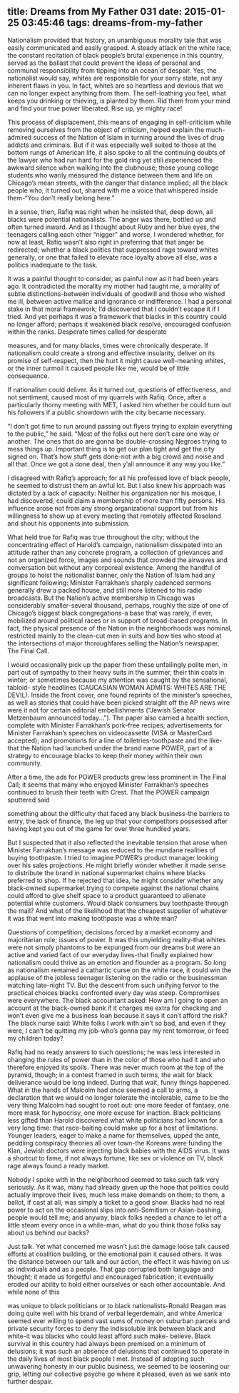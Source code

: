 title: Dreams from My Father 031
date: 2015-01-25 03:45:46
tags: dreams-from-my-father
---

Nationalism provided that history, an unambiguous morality tale that was easily communicated and easily grasped. A steady attack on the white race, the constant recitation of black people’s brutal experience in this country, served as the ballast that could prevent the ideas of personal and communal responsibility from tipping into an ocean of despair. Yes, the nationalist would say, whites are responsible for your sorry state, not any inherent flaws in you. In fact, whites are so heartless and devious that we can no longer expect anything from them. The self-loathing you feel, what keeps you drinking or thieving, is planted by them. Rid them from your mind and find your true power liberated. Rise up, ye mighty race!

This process of displacement, this means of engaging in self-criticism while removing ourselves from the object of criticism, helped explain the much-admired success of the Nation of Islam in turning around the lives of drug addicts and criminals. But if it was especially well suited to those at the bottom rungs of American life, it also spoke to all the continuing doubts of the lawyer who had run hard for the gold ring yet still experienced the awkward silence when walking into the clubhouse; those young college students who warily measured the distance between them and life on Chicago’s mean streets, with the danger that distance implied; all the black people who, it turned out, shared with me a voice that whispered inside them-“You don’t really belong here.”

In a sense, then, Rafiq was right when he insisted that, deep down, all blacks were potential nationalists. The anger was there, bottled up and often turned inward. And as I thought about Ruby and her blue eyes, the teenagers calling each other “nigger” and worse, I wondered whether, for now at least, Rafiq wasn’t also right in preferring that that anger be redirected; whether a black politics that suppressed rage toward whites generally, or one that failed to elevate race loyalty above all else, was a politics inadequate to the task.

It was a painful thought to consider, as painful now as it had been years ago. It contradicted the morality my mother had taught me, a morality of subtle distinctions-between individuals of goodwill and those who wished me ill, between active malice and ignorance or indifference. I had a personal stake in that moral framework; I’d discovered that I couldn’t escape it if I tried. And yet perhaps it was a framework that blacks in this country could no longer afford; perhaps it weakened black resolve, encouraged confusion within the ranks. Desperate times called for desperate

measures, and for many blacks, times were chronically desperate. If nationalism could create a strong and effective insularity, deliver on its promise of self-respect, then the hurt it might cause well-meaning whites, or the inner turmoil it caused people like me, would be of little consequence.

If nationalism could deliver. As it turned out, questions of effectiveness, and not sentiment, caused most of my quarrels with Rafiq. Once, after a particularly thorny meeting with MET, I asked him whether he could turn out his followers if a public showdown with the city became necessary.

“I don’t got time to run around passing out flyers trying to explain everything to the public,” he said. “Most of the folks out here don’t care one way or another. The ones that do are gonna be double-crossing Negroes trying to mess things up. Important thing is to get our plan tight and get the city signed on. That’s how stuff gets done-not with a big crowd and noise and all that. Once we got a done deal, then y’all announce it any way you like.”

I disagreed with Rafiq’s approach; for all his professed love of black people, he seemed to distrust them an awful lot. But I also knew his approach was dictated by a lack of capacity: Neither his organization nor his mosque, I had discovered, could claim a membership of more than fifty persons. His influence arose not from any strong organizational support but from his willingness to show up at every meeting that remotely affected Roseland and shout his opponents into submission.

What held true for Rafiq was true throughout the city; without the concentrating effect of Harold’s campaign, nationalism dissipated into an attitude rather than any concrete program, a collection of grievances and not an organized force, images and sounds that crowded the airwaves and conversation but without any corporeal existence. Among the handful of groups to hoist the nationalist banner, only the Nation of Islam had any significant following: Minister Farrakhan’s sharply cadenced sermons generally drew a packed house, and still more listened to his radio broadcasts. But the Nation’s active membership in Chicago was considerably smaller-several thousand, perhaps, roughly the size of one of Chicago’s biggest black congregations-a base that was rarely, if ever, mobilized around political races or in support of broad-based programs. In fact, the physical presence of the Nation in the neighborhoods was nominal, restricted mainly to the clean-cut men in suits and bow ties who stood at the intersections of major thoroughfares selling the Nation’s newspaper, The Final Call.

I would occasionally pick up the paper from these unfailingly polite men, in part out of sympathy to their heavy suits in the summer, their thin coats in winter; or sometimes because my attention was caught by the sensational, tabloid- style headlines (CAUCASIAN WOMAN ADMITS: WHITES ARE THE DEVIL). Inside the front cover, one found reprints of the minister’s speeches, as well as stories that could have been picked straight off the AP news wire were it not for certain editorial embellishments (“Jewish Senator Metzenbaum announced today...”). The paper also carried a health section, complete with Minister Farrakhan’s pork-free recipes; advertisements for Minister Farrakhan’s speeches on videocassette (VISA or MasterCard accepted); and promotions for a line of toiletries-toothpaste and the like-that the Nation had launched under the brand name POWER, part of a strategy to encourage blacks to keep their money within their own community.

After a time, the ads for POWER products grew less prominent in The Final Call; it seems that many who enjoyed Minister Farrakhan’s speeches continued to brush their teeth with Crest. That the POWER campaign sputtered said

something about the difficulty that faced any black business-the barriers to entry, the lack of finance, the leg up that your competitors possessed after having kept you out of the game for over three hundred years.

But I suspected that it also reflected the inevitable tension that arose when Minister Farrakhan’s message was reduced to the mundane realities of buying toothpaste. I tried to imagine POWER’s product manager looking over his sales projections. He might briefly wonder whether it made sense to distribute the brand in national supermarket chains where blacks preferred to shop. If he rejected that idea, he might consider whether any black-owned supermarket trying to compete against the national chains could afford to give shelf space to a product guaranteed to alienate potential white customers. Would black consumers buy toothpaste through the mail? And what of the likelihood that the cheapest supplier of whatever it was that went into making toothpaste was a white man?

Questions of competition, decisions forced by a market economy and majoritarian rule; issues of power. It was this unyielding reality-that whites were not simply phantoms to be expunged from our dreams but were an active and varied fact of our everyday lives-that finally explained how nationalism could thrive as an emotion and flounder as a program. So long as nationalism remained a cathartic curse on the white race, it could win the applause of the jobless teenager listening on the radio or the businessman watching late-night TV. But the descent from such unifying fervor to the practical choices blacks confronted every day was steep. Compromises were everywhere. The black accountant asked: How am I going to open an account at the black-owned bank if it charges me extra for checking and won’t even give me a business loan because it says it can’t afford the risk? The black nurse said: White folks I work with ain’t so bad, and even if they were, I can’t be quitting my job-who’s gonna pay my rent tomorrow, or feed my children today?

Rafiq had no ready answers to such questions; he was less interested in changing the rules of power than in the color of those who had it and who therefore enjoyed its spoils. There was never much room at the top of the pyramid, though; in a contest framed in such terms, the wait for black deliverance would be long indeed. During that wait, funny things happened. What in the hands of Malcolm had once seemed a call to arms, a declaration that we would no longer tolerate the intolerable, came to be the very thing Malcolm had sought to root out: one more feeder of fantasy, one more mask for hypocrisy, one more excuse for inaction. Black politicians less gifted than Harold discovered what white politicians had known for a very long time: that race-baiting could make up for a host of limitations. Younger leaders, eager to make a name for themselves, upped the ante, peddling conspiracy theories all over town-the Koreans were funding the Klan, Jewish doctors were injecting black babies with the AIDS virus. It was a shortcut to fame, if not always fortune; like sex or violence on TV, black rage always found a ready market.

Nobody I spoke with in the neighborhood seemed to take such talk very seriously. As it was, many had already given up the hope that politics could actually improve their lives, much less make demands on them; to them, a ballot, if cast at all, was simply a ticket to a good show. Blacks had no real power to act on the occasional slips into anti-Semitism or Asian-bashing, people would tell me; and anyway, black folks needed a chance to let off a little steam every once in a while-man, what do you think those folks say about us behind our backs?

Just talk. Yet what concerned me wasn’t just the damage loose talk caused efforts at coalition building, or the emotional pain it caused others. It was the distance between our talk and our action, the effect it was having on us as individuals and as a people. That gap corrupted both language and thought; it made us forgetful and encouraged fabrication; it eventually eroded our ability to hold either ourselves or each other accountable. And while none of this

was unique to black politicians or to black nationalists-Ronald Reagan was doing quite well with his brand of verbal legerdemain, and white America seemed ever willing to spend vast sums of money on suburban parcels and private security forces to deny the indissoluble link between black and white-it was blacks who could least afford such make- believe. Black survival in this country had always been premised on a minimum of delusions; it was such an absence of delusions that continued to operate in the daily lives of most black people I met. Instead of adopting such unwavering honesty in our public business, we seemed to be loosening our grip, letting our collective psyche go where it pleased, even as we sank into further despair.


